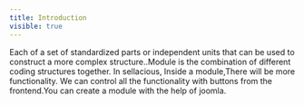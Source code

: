 ```yaml
---
title: Introduction
visible: true
---
```


Each of a set of standardized parts or independent units that can be used to construct a more complex structure..Module is the combination of different coding structures together. In sellacious, Inside a module,There will be more functionality. We can control all the functionality with buttons from the frontend.You can create a module with the help of joomla.